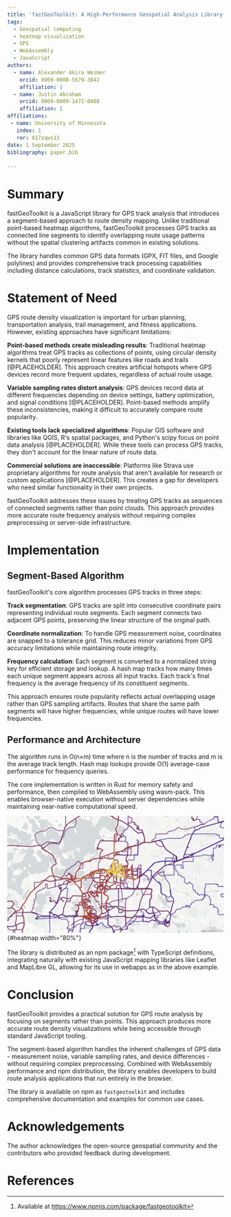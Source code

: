 ```yaml
---
title: 'fastGeoToolkit: A High-Performance Geospatial Analysis Library and Segment-Based Route Density Mapping Implementation'
tags:
  - Geospatial computing
  - heatmap visualization
  - GPS
  - WebAssembly
  - JavaScript
authors:
  - name: Alexander Akira Weimer
    orcid: 0009-0008-5679-3042
    affiliation: 1
  - name: Justin Abraham
    orcid: 0009-0009-1472-0408
    affiliation: 1
affiliations:
 - name: University of Minnesota
   index: 1
   ror: 017zqws13
date: 1 September 2025
bibliography: paper.bib

---
```


# Summary

fastGeoToolkit is a JavaScript library for GPS track analysis that introduces a segment-based approach to route density mapping. Unlike traditional point-based heatmap algorithms, fastGeoToolkit processes GPS tracks as connected line segments to identify overlapping route usage patterns without the spatial clustering artifacts common in existing solutions.

The library handles common GPS data formats (GPX, FIT files, and Google polylines) and provides comprehensive track processing capabilities including distance calculations, track statistics, and coordinate validation.


# Statement of Need

GPS route density visualization is important for urban planning, transportation analysis, trail management, and fitness applications. However, existing approaches have significant limitations:

**Point-based methods create misleading results**: Traditional heatmap algorithms treat GPS tracks as collections of points, using circular density kernels that poorly represent linear features like roads and trails [@PLACEHOLDER]. This approach creates artificial hotspots where GPS devices record more frequent updates, regardless of actual route usage.

**Variable sampling rates distort analysis**: GPS devices record data at different frequencies depending on device settings, battery optimization, and signal conditions [@PLACEHOLDER]. Point-based methods amplify these inconsistencies, making it difficult to accurately compare route popularity.

**Existing tools lack specialized algorithms**: Popular GIS software and libraries like QGIS, R's spatial packages, and Python's scipy focus on point data analysis [@PLACEHOLDER]. While these tools can process GPS tracks, they don't account for the linear nature of route data.

**Commercial solutions are inaccessible**: Platforms like Strava use proprietary algorithms for route analysis that aren't available for research or custom applications [@PLACEHOLDER]. This creates a gap for developers who need similar functionality in their own projects.

fastGeoToolkit addresses these issues by treating GPS tracks as sequences of connected segments rather than point clouds. This approach provides more accurate route frequency analysis without requiring complex preprocessing or server-side infrastructure.

# Implementation

## Segment-Based Algorithm

fastGeoToolkit's core algorithm processes GPS tracks in three steps:

**Track segmentation**: GPS tracks are split into consecutive coordinate pairs representing individual route segments. Each segment connects two adjacent GPS points, preserving the linear structure of the original path.

**Coordinate normalization**: To handle GPS measurement noise, coordinates are snapped to a tolerance grid. This reduces minor variations from GPS accuracy limitations while maintaining route integrity.

**Frequency calculation**: Each segment is converted to a normalized string key for efficient storage and lookup. A hash map tracks how many times each unique segment appears across all input tracks. Each track's final frequency is the average frequency of its constituent segments.

This approach ensures route popularity reflects actual overlapping usage rather than GPS sampling artifacts. Routes that share the same path segments will have higher frequencies, while unique routes will have lower frequencies.

## Performance and Architecture

The algorithm runs in O(n×m) time where n is the number of tracks and m is the average track length. Hash map lookups provide O(1) average-case performance for frequency queries.

The core implementation is written in Rust for memory safety and performance, then compiled to WebAssembly using wasm-pack. This enables browser-native execution without server dependencies while maintaining near-native computational speed.

![Example heatmap produced using fastgeotoolkit and MapLibre GL.](heatmap.png){#heatmap width="80%"}

The library is distributed as an npm package[^1] with TypeScript definitions, integrating naturally with existing JavaScript mapping libraries like Leaflet and MapLibre GL, allowing for its use in webapps as in the above example.



# Conclusion

fastGeoToolkit provides a practical solution for GPS route analysis by focusing on segments rather than points. This approach produces more accurate route density visualizations while being accessible through standard JavaScript tooling.

The segment-based algorithm handles the inherent challenges of GPS data - measurement noise, variable sampling rates, and device differences - without requiring complex preprocessing. Combined with WebAssembly performance and npm distribution, the library enables developers to build route analysis applications that run entirely in the browser.

The library is available on npm as `fastgeotoolkit` and includes comprehensive documentation and examples for common use cases.

# Acknowledgements

The author acknowledges the open-source geospatial community and the contributors who provided feedback during development.

# References

[^1]: Available at https://www.npmjs.com/package/fastgeotoolkit